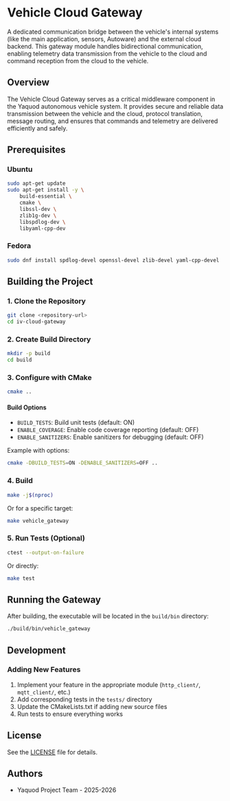 # Vehicle Cloud Gateway

A dedicated communication bridge between the vehicle's internal systems (like the main application, sensors, Autoware) and the external cloud backend. This gateway module handles bidirectional communication, enabling telemetry data transmission from the vehicle to the cloud and command reception from the cloud to the vehicle.

## Overview

The Vehicle Cloud Gateway serves as a critical middleware component in the Yaquod autonomous vehicle system. It provides secure and reliable data transmission between the vehicle and the cloud, protocol translation, message routing, and ensures that commands and telemetry are delivered efficiently and safely.

## Prerequisites

### Ubuntu

```bash
sudo apt-get update
sudo apt-get install -y \
    build-essential \
    cmake \
    libssl-dev \
    zlib1g-dev \
    libspdlog-dev \
    libyaml-cpp-dev
```

### Fedora

```bash
sudo dnf install spdlog-devel openssl-devel zlib-devel yaml-cpp-devel
```

## Building the Project

### 1. Clone the Repository

```bash
git clone <repository-url>
cd iv-cloud-gateway
```

### 2. Create Build Directory

```bash
mkdir -p build
cd build
```

### 3. Configure with CMake

```bash
cmake ..
```

#### Build Options

- `BUILD_TESTS`: Build unit tests (default: ON)
- `ENABLE_COVERAGE`: Enable code coverage reporting (default: OFF)
- `ENABLE_SANITIZERS`: Enable sanitizers for debugging (default: OFF)

Example with options:

```bash
cmake -DBUILD_TESTS=ON -DENABLE_SANITIZERS=OFF ..
```

### 4. Build

```bash
make -j$(nproc)
```

Or for a specific target:

```bash
make vehicle_gateway
```

### 5. Run Tests (Optional)

```bash
ctest --output-on-failure
```

Or directly:

```bash
make test
```

## Running the Gateway

After building, the executable will be located in the `build/bin` directory:

```bash
./build/bin/vehicle_gateway
```

## Development

### Adding New Features

1. Implement your feature in the appropriate module (`http_client/`, `mqtt_client/`, etc.)
2. Add corresponding tests in the `tests/` directory
3. Update the CMakeLists.txt if adding new source files
4. Run tests to ensure everything works

## License

See the [LICENSE](LICENSE) file for details.

## Authors

- Yaquod Project Team - 2025-2026

